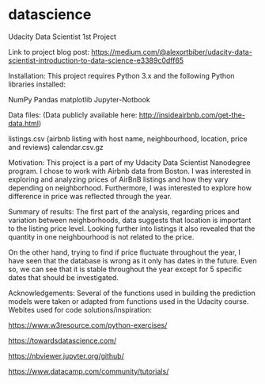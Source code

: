 # datascience
Udacity Data Scientist 1st Project

Link to project blog post: https://medium.com/@alexortbiber/udacity-data-scientist-introduction-to-data-science-e3389c0dff65


Installation:
This project requires Python 3.x and the following Python libraries installed:

   NumPy
   Pandas
   matplotlib
   Jupyter-Notbook

Data files: (Data publicly available here: http://insideairbnb.com/get-the-data.html)

   listings.csv (airbnb listing with host name, neighbourhood, location, price and reviews)
   calendar.csv.gz

Motivation:
This project is a part of my Udacity Data Scientist Nanodegree program. I chose to work with Airbnb data from Boston. I was interested in exploring and analyzing prices of AirBnB listings and how they vary depending on neighborhood. Furthermore, I was interested to explore how difference in price was reflected through the year.


Summary of results:
The first part of the analysis, regarding prices and variation between neighborhoods, data suggests that location is important to the listing price level. Looking further into listings it also revealed that the quantity in one neighbourhood is not related to the price.

On the other hand, trying to find if price fluctuate throughout the year, I have seen that the database is wrong as it only has dates in the future. Even so, we can see that it is stable throughout the year except for 5 specific dates that should be investigated. 

Acknowledgements:
Several of the functions used in building the prediction models were taken or adapted from functions used in the Udacity course.
Webites used for code solutions/inspiration:

https://www.w3resource.com/python-exercises/

https://towardsdatascience.com/

https://nbviewer.jupyter.org/github/

https://www.datacamp.com/community/tutorials/
